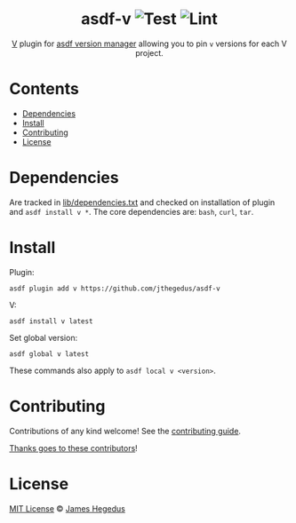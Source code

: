 <div align="center">

# asdf-v ![Test](https://github.com/jthegedus/asdf-v/workflows/Test/badge.svg) ![Lint](https://github.com/jthegedus/asdf-v/workflows/Lint/badge.svg)

[V](https://vlang.io) plugin for [asdf version manager](https://asdf-vm.com)
allowing you to pin `v` versions for each V project.

</div>

# Contents

- [Dependencies](#dependencies)
- [Install](#install)
- [Contributing](#contributing)
- [License](#license)

# Dependencies

Are tracked in [lib/dependencies.txt](lib/dependencies.txt) and checked on
installation of plugin and `asdf install v *`. The core dependencies are:
`bash`, `curl`, `tar`.

# Install

Plugin:

```shell
asdf plugin add v https://github.com/jthegedus/asdf-v
```

V:

```shell
asdf install v latest
```

Set global version:

```shell
asdf global v latest
```

These commands also apply to `asdf local v <version>`.

# Contributing

Contributions of any kind welcome! See the
[contributing guide](CONTRIBUTING.md).

[Thanks goes to these contributors](https://github.com/jthegedus/asdf-v/graphs/contributors)!

# License

[MIT License](LICENSE) © [James Hegedus](https://github.com/jthegedus/)
